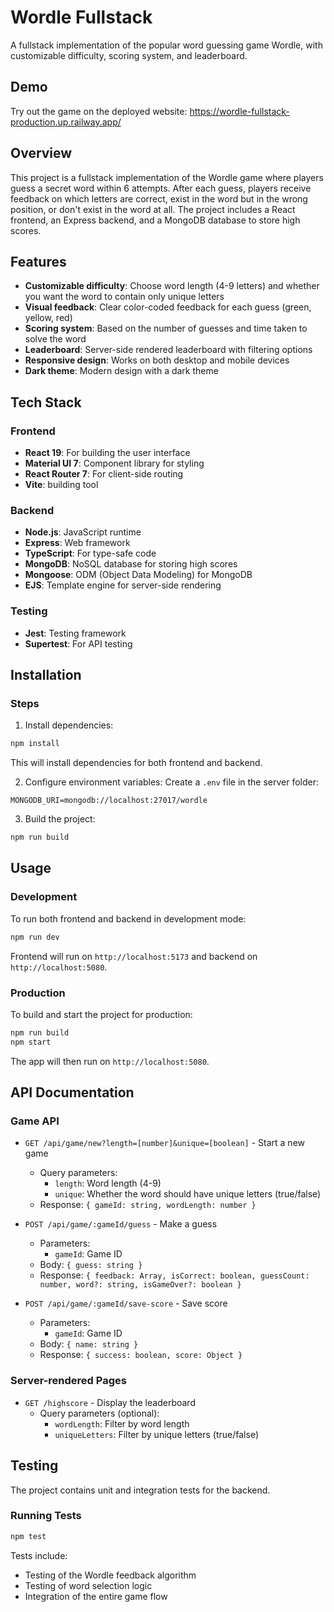 # Wordle Fullstack

A fullstack implementation of the popular word guessing game Wordle, with customizable difficulty, scoring system, and leaderboard.

## Demo

Try out the game on the deployed website: https://wordle-fullstack-production.up.railway.app/

## Overview

This project is a fullstack implementation of the Wordle game where players guess a secret word within 6 attempts. After each guess, players receive feedback on which letters are correct, exist in the word but in the wrong position, or don't exist in the word at all. The project includes a React frontend, an Express backend, and a MongoDB database to store high scores.

## Features

- **Customizable difficulty**: Choose word length (4-9 letters) and whether you want the word to contain only unique letters
- **Visual feedback**: Clear color-coded feedback for each guess (green, yellow, red)
- **Scoring system**: Based on the number of guesses and time taken to solve the word
- **Leaderboard**: Server-side rendered leaderboard with filtering options
- **Responsive design**: Works on both desktop and mobile devices
- **Dark theme**: Modern design with a dark theme

## Tech Stack

### Frontend

- **React 19**: For building the user interface
- **Material UI 7**: Component library for styling
- **React Router 7**: For client-side routing
- **Vite**: building tool

### Backend

- **Node.js**: JavaScript runtime
- **Express**: Web framework
- **TypeScript**: For type-safe code
- **MongoDB**: NoSQL database for storing high scores
- **Mongoose**: ODM (Object Data Modeling) for MongoDB
- **EJS**: Template engine for server-side rendering

### Testing

- **Jest**: Testing framework
- **Supertest**: For API testing

## Installation

### Steps

1. Install dependencies:

```bash
npm install
```

This will install dependencies for both frontend and backend.

2. Configure environment variables:
   Create a `.env` file in the server folder:

```
MONGODB_URI=mongodb://localhost:27017/wordle
```

3. Build the project:

```bash
npm run build
```

## Usage

### Development

To run both frontend and backend in development mode:

```bash
npm run dev
```

Frontend will run on `http://localhost:5173` and backend on `http://localhost:5080`.

### Production

To build and start the project for production:

```bash
npm run build
npm start
```

The app will then run on `http://localhost:5080`.

## API Documentation

### Game API

- `GET /api/game/new?length=[number]&unique=[boolean]` - Start a new game

  - Query parameters:
    - `length`: Word length (4-9)
    - `unique`: Whether the word should have unique letters (true/false)
  - Response: `{ gameId: string, wordLength: number }`

- `POST /api/game/:gameId/guess` - Make a guess

  - Parameters:
    - `gameId`: Game ID
  - Body: `{ guess: string }`
  - Response: `{ feedback: Array, isCorrect: boolean, guessCount: number, word?: string, isGameOver?: boolean }`

- `POST /api/game/:gameId/save-score` - Save score
  - Parameters:
    - `gameId`: Game ID
  - Body: `{ name: string }`
  - Response: `{ success: boolean, score: Object }`

### Server-rendered Pages

- `GET /highscore` - Display the leaderboard
  - Query parameters (optional):
    - `wordLength`: Filter by word length
    - `uniqueLetters`: Filter by unique letters (true/false)

## Testing

The project contains unit and integration tests for the backend.

### Running Tests

```bash
npm test
```

Tests include:

- Testing of the Wordle feedback algorithm
- Testing of word selection logic
- Integration of the entire game flow
